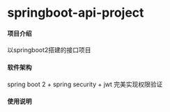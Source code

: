 # springboot-api-project

#### 项目介绍
以springboot2搭建的接口项目

#### 软件架构
spring boot 2 + spring security + jwt 完美实现权限验证

#### 使用说明

